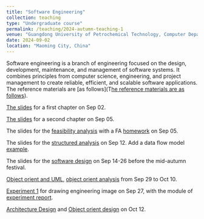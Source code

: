 ```yaml
---
title: "Software Engineering"
collection: teaching
type: "Undergraduate course"
permalink: /teaching/2024-autumn-teaching-1
venue: "Guangdong University of Petrochemical Technology, Computer Department"
date: 2024-09-02
location: "Maoming City, China"
---
```


Software engineering is a branch of engineering focused on the design, development, maintenance, and management of software systems. It combines principles from computer science, engineering, and project management to create reliable, efficient, and scalable software applications. The reference materials are [as follows](T[he reference materials are as follows](https://github.com/QSCTech/zju-icicles/blob/master/%E8%BD%AF%E4%BB%B6%E5%B7%A5%E7%A8%8B/%E6%95%99%E6%9D%90/%E8%BD%AF%E4%BB%B6%E5%B7%A5%E7%A8%8B%EF%BC%9A%E5%AE%9E%E8%B7%B5%E8%80%85%E7%9A%84%E7%A0%94%E7%A9%B6%E6%96%B9%E6%B3%95%EF%BC%88%E7%AC%AC7%E7%89%88%EF%BC%89.pdf)).

[The slides](/files/0902_soterengineering_chapter1.pdf) for a first chapter on Sep 02. 

[The slides](/files/0905_SE_chapter02.pdf) for a second chapter on Sep 05.

The slides for the [feasibility analysis](/files/0909_SE_kexingxing.pdf) with a FA [homework](/files/0905_SE_report_modul.docx) on Sep 05.

The slides for the [structured analysis](/files/0912_SE_require_structure.pdf) on Sep 12. Add a data flow model [example](/files/0914_SE_dataflowEx.ppt).

The slides for the [software design](/files/0914_SE_softwareDesign.pdf) on Sep 14-26 before the mid-autumn festival.

[Object orient and UML](/files/0929_SE_OO_UML.pdf), [object orient analysis](/files/1010_SE_OOA.pdf) from Sep 29 to Oct 10.

[Experiment 1](/files/0927_Experiment_engineeringDrawing.pdf) for drawing engineering image on Sep 27, with the module of [experiment report](/files/0929_SE_report_modul.docx).

[Architecture Design](/files/1012_SE_construction.pdf) and [Object orient design](/files/1012_SE_OO_design.pdf) on Oct 12.